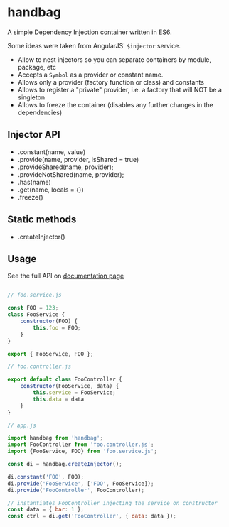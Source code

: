 # handbag

A simple Dependency Injection container written in ES6.

Some ideas were taken from AngularJS' `$injector` service.

- Allow to nest injectors so you can separate containers by module, package, etc
- Accepts a `Symbol` as a provider or constant name.
- Allows only a provider (factory function or class) and constants
- Allows to register a "private" provider, i.e. a factory that will NOT be a singleton
- Allows to freeze the container (disables any further changes in the dependencies)

## Injector API

- .constant(name, value)
- .provide(name, provider, isShared = true)
- .provideShared(name, provider);
- .provideNotShared(name, provider);
- .has(name)
- .get(name, locals = {})
- .freeze()

## Static methods

- .createInjector()

## Usage

See the full API on [documentation page](https://doc.esdoc.org/github.com/dot-build/handbag/)

```js

// foo.service.js

const FOO = 123;
class FooService {
    constructor(FOO) {
        this.foo = FOO;
    }
}

export { FooService, FOO };

// foo.controller.js

export default class FooController {
    constructor(FooService, data) {
        this.service = FooService;
        this.data = data
    }
}

// app.js

import handbag from 'handbag';
import FooController from 'foo.controller.js';
import {FooService, FOO} from 'foo.service.js';

const di = handbag.createInjector();

di.constant('FOO', FOO);
di.provide('FooService', ['FOO', FooService]);
di.provide('FooController', FooController);

// instantiates FooController injecting the service on constructor
const data = { bar: 1 };
const ctrl = di.get('FooController', { data: data });

```
